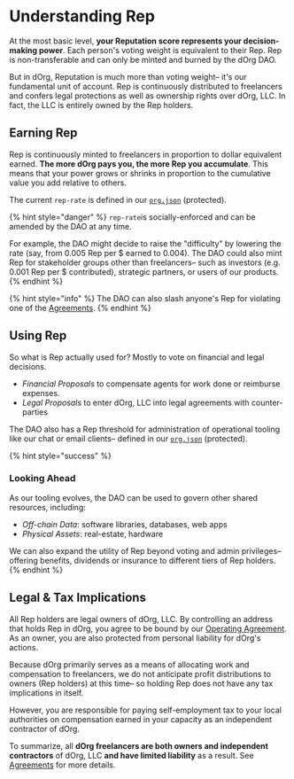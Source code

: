 # Understanding Rep

At the most basic level, **your Reputation score represents your decision-making power**. Each person's voting weight is equivalent to their Rep. Rep is non-transferable and can only be minted and burned by the dOrg DAO.

But in dOrg, Reputation is much more than voting weight– it's our fundamental unit of account. Rep is continuously distributed to freelancers and confers legal protections as well as ownership rights over dOrg, LLC. In fact, the LLC is entirely owned by the Rep holders.

## Earning Rep

Rep is continuously minted to freelancers in proportion to dollar equivalent earned. **The more dOrg pays you, the more Rep you accumulate**. This means that your power grows or shrinks in proportion to the cumulative value you add relative to others.

The current `rep-rate` is defined in our [`org.json`](https://github.com/dOrgTech/operations/blob/master/org.json) \(protected\).

{% hint style="danger" %}
`rep-rate`is socially-enforced and can be amended by the DAO at any time. 

For example, the DAO might decide to raise the "difficulty" by lowering the rate \(say, from 0.005 Rep per $ earned to 0.004\). The DAO could also mint Rep for stakeholder groups other than freelancers– such as investors \(e.g. 0.001 Rep per $ contributed\), strategic partners, or users of our products.
{% endhint %}

{% hint style="info" %}
The DAO can also slash anyone's Rep for violating one of the [Agreements](../working-together/agreements.md).
{% endhint %}

## Using Rep

So what is Rep actually used for? Mostly to vote on financial and legal decisions.

* _Financial Proposals_ to compensate agents for work done or reimburse expenses.
* _Legal Proposals_ to enter dOrg, LLC into legal agreements with counter-parties

The DAO also has a Rep threshold for administration of operational tooling like our chat or email clients– defined in our [`org.json`](https://github.com/dOrgTech/operations/blob/master/org.json) \(protected\).

{% hint style="success" %}
### Looking Ahead

As our tooling evolves, the DAO can be used to govern other shared resources, including:

* _Off-chain Data_: software libraries, databases, web apps
* _Physical Assets_: real-estate, hardware

We can also expand the utility of Rep beyond voting and admin privileges– offering benefits, dividends or insurance to different tiers of Rep holders.
{% endhint %}

## Legal & Tax Implications

All Rep holders are legal owners of dOrg, LLC. By controlling an address that holds Rep in dOrg, you agree to be bound by our [Operating Agreement](../working-together/agreements.md). As an owner, you are also protected from personal liability for dOrg's actions.

Because dOrg primarily serves as a means of allocating work and compensation to freelancers, we do not anticipate profit distributions to owners \(Rep holders\) at this time– so holding Rep does not have any tax implications in itself.

However, you are responsible for paying self-employment tax to your local authorities on compensation earned in your capacity as an independent contractor of dOrg.

To summarize, all **dOrg freelancers are both owners and independent contractors** of dOrg, LLC **and have limited liability** as a result. See [Agreements](../working-together/agreements.md) for more details.

